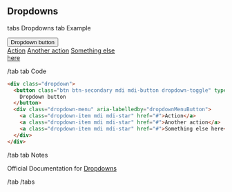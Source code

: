 ## Dropdowns

tabs Dropdowns
tab Example

<div class="dropdown">
  <button class="btn btn-secondary mdi mdi-button dropdown-toggle mdi mdi-home" type="button" id="dropdownMenuButton" data-toggle="dropdown" aria-haspopup="true" aria-expanded="false">Dropdown button</button>
  <div class="dropdown-menu" aria-labelledby="dropdownMenuButton" style="display:block;position:relative;float: none;width: 250px;">
    <a class="dropdown-item mdi mdi-star" href="#">Action</a>
    <a class="dropdown-item mdi mdi-star" href="#">Another action</a>
    <a class="dropdown-item mdi mdi-star" href="#">Something else here</a>
  </div>
</div>

/tab
tab Code

```html
<div class="dropdown">
  <button class="btn btn-secondary mdi mdi-button dropdown-toggle" type="button" id="dropdownMenuButton" data-toggle="dropdown" aria-haspopup="true" aria-expanded="false">
    Dropdown button
  </button>
  <div class="dropdown-menu" aria-labelledby="dropdownMenuButton">
    <a class="dropdown-item mdi mdi-star" href="#">Action</a>
    <a class="dropdown-item mdi mdi-star" href="#">Another action</a>
    <a class="dropdown-item mdi mdi-star" href="#">Something else here</a>
  </div>
</div>
```

/tab
tab Notes

Official Documentation for <a href="https://getbootstrap.com/docs/4.0/components/dropdown/" target="_blank">Dropdowns</a>

/tab
/tabs